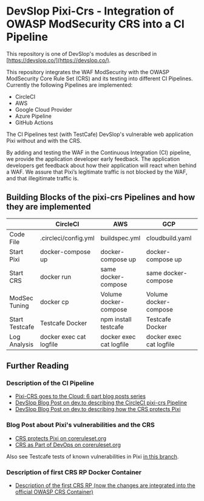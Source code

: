 # DevSlop Pixi-Crs - Integration of OWASP ModSecurity CRS into a CI Pipeline     

This repository is one of DevSlop's modules as described in [https://devslop.co/](https://devslop.co/).  

This repository integrates the WAF ModSecurity with the OWASP ModSecurity Core Rule Set (CRS) and its testing into different CI Pipelines.  
Currently the following Pipelines are implemented:

* CircleCI
* AWS
* Google Cloud Provider
* Azure Pipeline
* GitHub Actions

The CI Pipelines test (with TestCafe) DevSlop's vulnerable web application Pixi without and with the CRS.

By adding and testing the WAF in the Continuous Integration (CI) pipeline, we provide the application developer early feedback. The application developers get feedback about how their application will react when behind a WAF. We assure that Pixi’s legitimate traffic is not blocked by the WAF, and that illegitimate traffic is.

## Building Blocks of the pixi-crs Pipelines and how they are implemented

|               | CircleCI             | AWS                   | GCP                   | Azure                    | GitHub Actions        |
| ------------- | -------------------- | --------------------- | -------------         | ------------------------ | --------------------- |
| Code File     | .circleci/config.yml | buildspec.yml         | cloudbuild.yaml       | azure-pipelines.yml      | .github/workflows/pixi-crs-ci.yml |
| Start Pixi    | docker-compose up    | docker-compose up     | docker-compose up     | docker-compose up        | docker-compose up     |
| Start CRS     | docker run           | same docker-compose   | same docker-compose   | same docker-compose      | same docker-compose   |
| ModSec Tuning | docker cp            | Volume docker-compose | Volume docker-compose | Volume docker-compose    | Volume docker-compose |
| Start Testcafe| Testcafe Docker      | npm install testcafe  | Testcafe Docker       | Testcafe Docker          | Testcafe Docker       |
| Log Analysis  | docker exec cat logfile | docker exec cat logfile | docker exec cat logfile | docker exec cat logfile | docker exec cat logfile|

## Further Reading

### Description of the CI Pipeline
* [Pixi-CRS goes to the Cloud: 6 part blog posts series](https://dev.to/franbuehler/series/5552)
* [DevSlop Blog Post on dev.to describing the CircleCI pixi-crs Pipeline](https://dev.to/devslop/devslop-s-pixi-crs-pipeline-4bie) 
* [DevSlop Blog Post on dev.to describing how the CRS protects Pixi](https://dev.to/devslop/how-the-owasp-modsecurity-core-rule-set-protects-the-vulnerable-web-application-pixi-by-owasp-devslop-n4d)

### Blog Post about Pixi's vulnerabilities and the CRS
* [CRS protects Pixi on coreruleset.org](https://coreruleset.org/20190909/how-the-crs-protects-the-vulnerable-web-application-pixi-by-owasp-devslop/)
* [CRS as Part of DevOps on coreruleset.org](https://coreruleset.org/20180619/the-core-rule-set-as-part-of-devops-ci-pipeline/)

Also see Testcafe tests of known vulnerabilities in Pixi [in this branch](https://github.com/DevSlop/pixi-crs/tree/test-pixi-vulnerabilities).

### Description of first CRS RP Docker Container
* [Description of the first CRS RP (now the changes are integrated into the official OWASP CRS Container)](https://coreruleset.org/20181212/core-rule-set-docker-image/)



